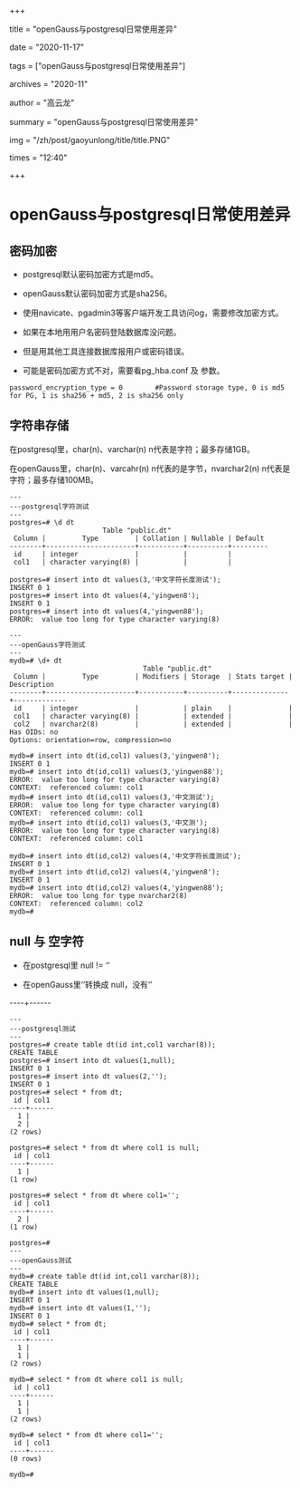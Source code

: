 +++

title = "openGauss与postgresql日常使用差异" 

date = "2020-11-17" 

tags = ["openGauss与postgresql日常使用差异"] 

archives = "2020-11" 

author = "高云龙" 

summary = "openGauss与postgresql日常使用差异"

img = "/zh/post/gaoyunlong/title/title.PNG" 

times = "12:40"

+++

# openGauss与postgresql日常使用差异<a name="ZH-CN_TOPIC_0291959506"></a>

## 密码加密<a name="section6186205418215"></a>

-   postgresql默认密码加密方式是md5。

-   openGauss默认密码加密方式是sha256。
-   使用navicate、pgadmin3等客户端开发工具访问og，需要修改加密方式。
-   如果在本地用用户名密码登陆数据库没问题。
-   但是用其他工具连接数据库报用户或密码错误。
-   可能是密码加密方式不对，需要看pg\_hba.conf 及 参数。

```
password_encryption_type = 0		#Password storage type, 0 is md5 for PG, 1 is sha256 + md5, 2 is sha256 only
```

## 字符串存储<a name="section1177545618615"></a>

在postgresql里，char\(n\)、varchar\(n\) n代表是字符；最多存储1GB。

在openGauss里，char\(n\)、varcahr\(n\) n代表的是字节，nvarchar2\(n\) n代表是字符；最多存储100MB。

```
---
---postgresql字符测试
---
postgres=# \d dt
                       Table "public.dt"
 Column |         Type         | Collation | Nullable | Default
--------+----------------------+-----------+----------+---------
 id     | integer              |           |          |
 col1   | character varying(8) |           |          |

postgres=# insert into dt values(3,'中文字符长度测试');
INSERT 0 1
postgres=# insert into dt values(4,'yingwen8');
INSERT 0 1
postgres=# insert into dt values(4,'yingwen88');
ERROR:  value too long for type character varying(8)

---
---openGauss字符测试
---
mydb=# \d+ dt
                                 Table "public.dt"
 Column |         Type         | Modifiers | Storage  | Stats target | Description
--------+----------------------+-----------+----------+--------------+-------------
 id     | integer              |           | plain    |              |
 col1   | character varying(8) |           | extended |              |
 col2   | nvarchar2(8)         |           | extended |              |
Has OIDs: no
Options: orientation=row, compression=no

mydb=# insert into dt(id,col1) values(3,'yingwen8');
INSERT 0 1
mydb=# insert into dt(id,col1) values(3,'yingwen88');
ERROR:  value too long for type character varying(8)
CONTEXT:  referenced column: col1
mydb=# insert into dt(id,col1) values(3,'中文测试');
ERROR:  value too long for type character varying(8)
CONTEXT:  referenced column: col1
mydb=# insert into dt(id,col1) values(3,'中文测');
ERROR:  value too long for type character varying(8)
CONTEXT:  referenced column: col1

mydb=# insert into dt(id,col2) values(4,'中文字符长度测试');
INSERT 0 1
mydb=# insert into dt(id,col2) values(4,'yingwen8');
INSERT 0 1
mydb=# insert into dt(id,col2) values(4,'yingwen88');
ERROR:  value too long for type nvarchar2(8)
CONTEXT:  referenced column: col2
mydb=#
```

## null 与 空字符<a name="section81541742111210"></a>

-   在postgresql里 null != ‘’

-   在openGauss里‘’转换成 null，没有‘’

----+------

```
---
---postgresql测试
---
postgres=# create table dt(id int,col1 varchar(8));
CREATE TABLE
postgres=# insert into dt values(1,null);
INSERT 0 1
postgres=# insert into dt values(2,'');
INSERT 0 1
postgres=# select * from dt;
 id | col1
----+------
  1 |
  2 |
(2 rows)

postgres=# select * from dt where col1 is null;
 id | col1
----+------
  1 |
(1 row)

postgres=# select * from dt where col1='';
 id | col1
----+------
  2 |
(1 row)

postgres=#
---
---openGauss测试
---
mydb=# create table dt(id int,col1 varchar(8));
CREATE TABLE
mydb=# insert into dt values(1,null);
INSERT 0 1
mydb=# insert into dt values(1,'');
INSERT 0 1
mydb=# select * from dt;
 id | col1
----+------
  1 |
  1 |
(2 rows)

mydb=# select * from dt where col1 is null;
 id | col1
----+------
  1 |
  1 |
(2 rows)

mydb=# select * from dt where col1='';
 id | col1
----+------
(0 rows)

mydb=#
```
